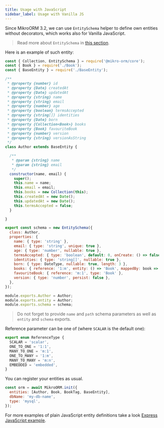 ```yaml
---
title: Usage with JavaScript
sidebar_label: Usage with Vanilla JS
---
```


Since MikroORM 3.2, we can use `EntitySchema` helper to define own entities without decorators, which works also for Vanilla JavaScript.

> Read more about `EntitySchema` in [this section](./entity-schema.md).

Here is an example of such entity:

```javascript title="./entities/Author.js"
const { Collection, EntitySchema } = require('@mikro-orm/core');
const { Book } = require('./Book');
const { BaseEntity } = require('./BaseEntity');

/**
 * @property {number} id
 * @property {Date} createdAt
 * @property {Date} updatedAt
 * @property {string} name
 * @property {string} email
 * @property {number} age
 * @property {boolean} termsAccepted
 * @property {string[]} identities
 * @property {Date} born
 * @property {Collection<Book>} books
 * @property {Book} favouriteBook
 * @property {number} version
 * @property {string} versionAsString
 */
class Author extends BaseEntity {

  /**
   * @param {string} name
   * @param {string} email
   */
  constructor(name, email) {
    super();
    this.name = name;
    this.email = email;
    this.books = new Collection(this);
    this.createdAt = new Date();
    this.updatedAt = new Date();
    this.termsAccepted = false;
  }

}

export const schema = new EntitySchema({
  class: Author,
  properties: {
    name: { type: 'string' },
    email: { type: 'string', unique: true },
    age: { type: 'number', nullable: true },
    termsAccepted: { type: 'boolean', default: 0, onCreate: () => false },
    identities: { type: 'string[]', nullable: true },
    born: { type: DateType, nullable: true, length: 3 },
    books: { reference: '1:m', entity: () => 'Book', mappedBy: book => book.author },
    favouriteBook: { reference: 'm:1', type: 'Book' },
    version: { type: 'number', persist: false },
  },
});

module.exports.Author = Author;
module.exports.entity = Author;
module.exports.schema = schema;
```

> Do not forget to provide `name` and `path` schema parameters as well as `entity` and `schema` exports.

Reference parameter can be one of (where `SCALAR` is the default one):

```typescript
export enum ReferenceType {
  SCALAR = 'scalar',
  ONE_TO_ONE = '1:1',
  MANY_TO_ONE = 'm:1',
  ONE_TO_MANY = '1:m',
  MANY_TO_MANY = 'm:n',
  EMBEDDED = 'embedded',
}
```

You can register your entities as usual.

```javascript
const orm = await MikroORM.init({
  entities: [Author, Book, BookTag, BaseEntity],
  dbName: 'my-db-name',
  type: 'mysql',
});
```

For more examples of plain JavaScript entity definitions take a look [Express JavaScript example](https://github.com/mikro-orm/express-js-example-app).

